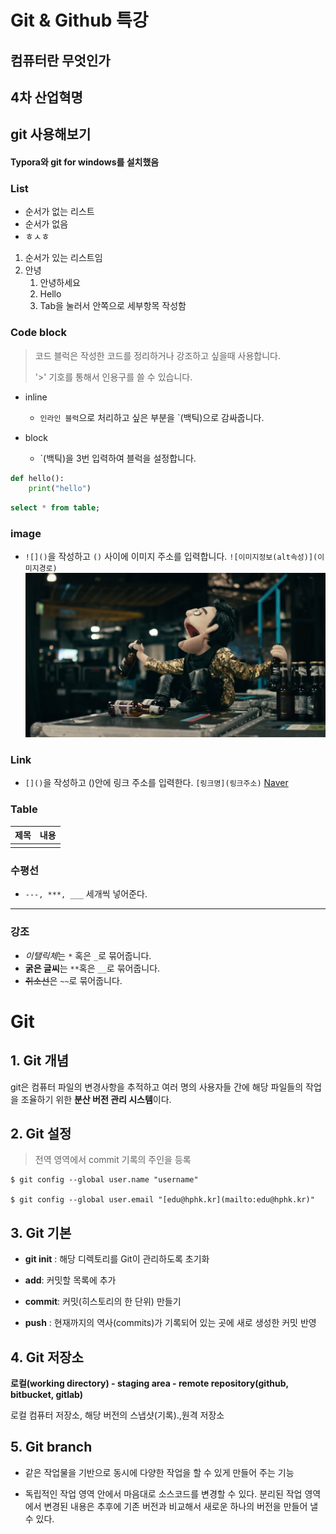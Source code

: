 # Git & Github 특강

## 컴퓨터란 무엇인가

## 4차 산업혁명

## git 사용해보기

#### Typora와 git for windows를 설치했음

### List

- 순서가 없는 리스트
- 순서가 없음
- ㅎㅅㅎ

1. 순서가 있는 리스트임
2. 안녕
   1. 안녕하세요
   2. Hello
   3. Tab을 눌러서 안쪽으로 세부항목 작성함

### Code block

> 코드 블럭은 작성한 코드를 정리하거나 강조하고 싶을때 사용합니다.
>
> '>' 기호를 통해서 인용구를 쓸 수 있습니다.

- inline
  - `인라인 블럭`으로 처리하고 싶은 부분을 `(백틱)으로 감싸줍니다.

- block
  - `(백틱)을 3번 입력하여 블럭을 설정합니다.
```python
def hello():
	print("hello")
```

```sql
select * from table;
```
### image
- `![]()`을 작성하고 `()` 사이에 이미지 주소를 입력합니다. `![이미지정보(alt속성)](이미지경로)`
![patd](191209_특강.assets/1-panic-at-the-disco2x.jpg)

### Link
- `[]()`을 작성하고 ()안에 링크 주소를 입력한다. `[링크명](링크주소)`
[Naver](www.naver.com)

### Table

| 제목 | 내용 |
| ---- | ---- |
|      |      |



### 수평선
- `---, ***, ___` 세개씩 넣어준다.

---



### 강조
- *이탤릭체*는 `*` 혹은 `_`로 묶어줍니다.
- **굵은 글씨**는 `**`혹은 `__`로 묶어줍니다.
- ~~취소선~~은 `~~`로 묶어줍니다.







# Git


## 1. Git 개념

git은 컴퓨터 파일의 변경사항을 추적하고 여러 명의 사용자들 간에 해당 파일들의 작업을 조율하기 위한 **분산 버전 관리 시스템**이다.


## 2. Git 설정

> 전역 영역에서 commit 기록의 주인을 등록
```
$ git config --global user.name "username"

$ git config --global user.email "[edu@hphk.kr](mailto:edu@hphk.kr)"
```


## 3. Git 기본

- **git init** : 해당 디렉토리를 Git이 관리하도록 초기화

- **add**:  커밋할 목록에 추가

- **commit**:  커밋(히스토리의 한 단위) 만들기

- **push** : 현재까지의 역사(commits)가 기록되어 있는 곳에 새로 생성한 커밋 반영


## 4. Git 저장소

**로컬(working directory) - staging area - remote repository(github, bitbucket, gitlab)**

로컬 컴퓨터 저장소, 해당 버전의 스냅샷(기록).,원격 저장소


## 5. Git branch

- 같은 작업물을 기반으로 동시에 다양한 작업을 할 수 있게 만들어 주는 기능

- 독립적인 작업 영역 안에서 마음대로 소스코드를 변경할 수 있다. 분리된 작업 영역에서 변경된 내용은 추후에 기존 버전과 비교해서 새로운 하나의 버전을 만들어 낼 수 있다.